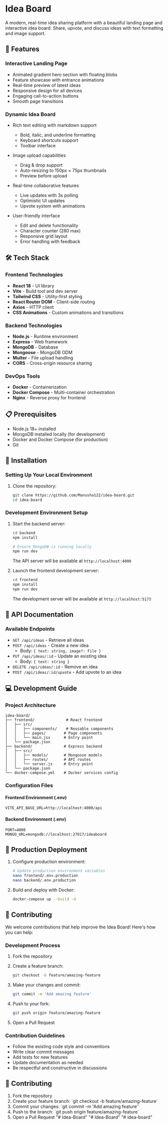 # Idea Board

A modern, real-time idea sharing platform with a beautiful landing page and interactive idea board. Share, upvote, and discuss ideas with text formatting and image support.

## 🚀 Features

### Interactive Landing Page

- Animated gradient hero section with floating blobs
- Feature showcase with entrance animations
- Real-time preview of latest ideas
- Responsive design for all devices
- Engaging call-to-action buttons
- Smooth page transitions

### Dynamic Idea Board

- Rich text editing with markdown support
  - Bold, italic, and underline formatting
  - Keyboard shortcuts support
  - Toolbar interface

- Image upload capabilities
  - Drag & drop support
  - Auto-resizing to 150px × 75px thumbnails
  - Preview before upload

- Real-time collaborative features
  - Live updates with 3s polling
  - Optimistic UI updates
  - Upvote system with animations

- User-friendly interface
  - Edit and delete functionality
  - Character counter (280 max)
  - Responsive grid layout
  - Error handling with feedback

## 🛠️ Tech Stack

### Frontend Technologies

- **React 18** - UI library
- **Vite** - Build tool and dev server
- **Tailwind CSS** - Utility-first styling
- **React Router DOM** - Client-side routing
- **Axios** - HTTP client
- **CSS Animations** - Custom animations and transitions

### Backend Technologies

- **Node.js** - Runtime environment
- **Express** - Web framework
- **MongoDB** - Database
- **Mongoose** - MongoDB ODM
- **Multer** - File upload handling
- **CORS** - Cross-origin resource sharing

### DevOps Tools

- **Docker** - Containerization
- **Docker Compose** - Multi-container orchestration
- **Nginx** - Reverse proxy for frontend

## 📋 Prerequisites

- Node.js 18+ installed
- MongoDB installed locally (for development)
- Docker and Docker Compose (for production)
- Git

## 🔧 Installation

### Setting Up Your Local Environment

1. Clone the repository:

    ```bash
    git clone https://github.com/Manusha122/idea-board.git
    cd idea-board
    ```

### Development Environment Setup

1. Start the backend server:

    ```bash
    cd backend
    npm install
    
    # Ensure MongoDB is running locally
    npm run dev
    ```

    The API server will be available at `http://localhost:4000`

2. Launch the frontend development server:

    ```bash
    cd frontend
    npm install
    npm run dev
    ```

    The development server will be available at `http://localhost:5173`

## 🔌 API Documentation

### Available Endpoints

- `GET /api/ideas` - Retrieve all ideas
- `POST /api/ideas` - Create a new idea
  - Body: `{ text: string, image?: File }`
- `PUT /api/ideas/:id` - Update an existing idea
  - Body: `{ text: string }`
- `DELETE /api/ideas/:id` - Remove an idea
- `POST /api/ideas/:id/upvote` - Add upvote to an idea

## 💻 Development Guide

### Project Architecture

```plaintext
idea-board/
├── frontend/              # React frontend
│   ├── src/
│   │   ├── components/    # Reusable components
│   │   ├── pages/        # Page components
│   │   └── main.jsx      # Entry point
│   └── package.json
├── backend/              # Express backend
│   ├── src/
│   │   ├── models/       # Mongoose models
│   │   ├── routes/       # API routes
│   │   └── server.js     # Entry point
│   └── package.json
└── docker-compose.yml    # Docker services config
```

### Configuration Files

#### Frontend Environment (.env)

```properties
VITE_API_BASE_URL=http://localhost:4000/api
```

#### Backend Environment (.env)

```properties
PORT=4000
MONGO_URL=mongodb://localhost:27017/ideaboard
```

## 🚀 Production Deployment

1. Configure production environment:

    ```bash
    # Update production environment variables
    nano frontend/.env.production
    nano backend/.env.production
    ```

2. Build and deploy with Docker:

    ```bash
    docker-compose up --build -d
    ```

## 👥 Contributing

We welcome contributions that help improve the Idea Board! Here's how you can help:

### Development Process

1. Fork the repository
2. Create a feature branch:

    ```bash
    git checkout -b feature/amazing-feature
    ```

3. Make your changes and commit:

    ```bash
    git commit -m 'Add amazing feature'
    ```

4. Push to your fork:

    ```bash
    git push origin feature/amazing-feature
    ```

5. Open a Pull Request

### Contribution Guidelines

- Follow the existing code style and conventions
- Write clear commit messages
- Add tests for new features
- Update documentation as needed
- Be respectful and constructive in discussions



## 📝 Contributing

1. Fork the repository
2. Create your feature branch: \`git checkout -b feature/amazing-feature\`
3. Commit your changes: \`git commit -m 'Add amazing feature'\`
4. Push to the branch: \`git push origin feature/amazing-feature\`
5. Open a Pull Request
"# Idea-Board" 
"# Idea-Board" 
"# idea-board" 
